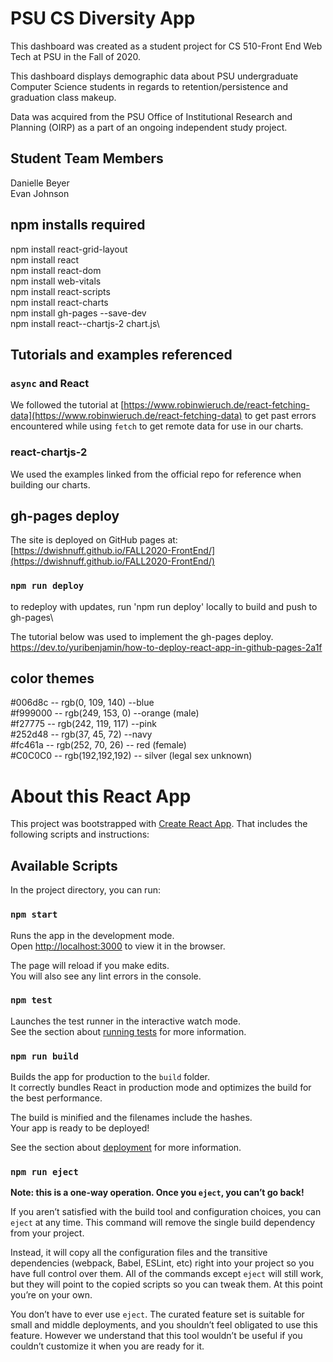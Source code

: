 # PSU CS Diversity App
This dashboard was created as a student project for 
CS 510-Front End Web Tech at PSU in the Fall of 2020.

This dashboard displays demographic data about PSU 
undergraduate Computer Science students in regards to 
retention/persistence and graduation class makeup.  

Data was acquired from the PSU Office of Institutional 
Research and Planning (OIRP) as a part of an ongoing 
independent study project.   

## Student Team Members
Danielle Beyer\
Evan Johnson

## npm installs required
npm install react-grid-layout\
npm install react\
npm install react-dom\
npm install web-vitals\
npm install react-scripts\
npm install react-charts\
npm install gh-pages --save-dev\
npm install react--chartjs-2 chart.js\

## Tutorials and examples referenced

### `async` and React
We followed the tutorial at 
[https://www.robinwieruch.de/react-fetching-data](https://www.robinwieruch.de/react-fetching-data)
to get past errors encountered while using `fetch` to get remote
data for use in our charts.

### react-chartjs-2
We used the examples linked from the official repo for
reference when building our charts.

## gh-pages deploy
The site is deployed on GitHub pages at:\
[https://dwishnuff.github.io/FALL2020-FrontEnd/](https://dwishnuff.github.io/FALL2020-FrontEnd/)

### `npm run deploy` 
to redeploy with updates, run 'npm run deploy' locally to build and push to gh-pages\

The tutorial below was used to implement the gh-pages deploy.\
https://dev.to/yuribenjamin/how-to-deploy-react-app-in-github-pages-2a1f

## color themes
#006d8c -- rgb(0, 109, 140) --blue\
#f999000 -- rgb(249, 153, 0) --orange (male)\
#f27775 -- rgb(242, 119, 117) --pink\
#252d48 -- rgb(37, 45, 72) --navy\
#fc461a -- rgb(252, 70, 26) -- red (female)\
#C0C0C0 -- rgb(192,192,192) -- silver (legal sex unknown)

# About this React App

This project was bootstrapped with [Create React App](https://github.com/facebook/create-react-app).
That includes the following scripts and instructions:

## Available Scripts

In the project directory, you can run:

### `npm start`

Runs the app in the development mode.\
Open [http://localhost:3000](http://localhost:3000) to view it in the browser.

The page will reload if you make edits.\
You will also see any lint errors in the console.

### `npm test`

Launches the test runner in the interactive watch mode.\
See the section about [running tests](https://facebook.github.io/create-react-app/docs/running-tests) for more information.

### `npm run build`

Builds the app for production to the `build` folder.\
It correctly bundles React in production mode and optimizes the build for the best performance.

The build is minified and the filenames include the hashes.\
Your app is ready to be deployed!

See the section about [deployment](https://facebook.github.io/create-react-app/docs/deployment) for more information.

### `npm run eject`

**Note: this is a one-way operation. Once you `eject`, you can’t go back!**

If you aren’t satisfied with the build tool and configuration choices, you can `eject` at any time. This command will remove the single build dependency from your project.

Instead, it will copy all the configuration files and the transitive dependencies (webpack, Babel, ESLint, etc) right into your project so you have full control over them. All of the commands except `eject` will still work, but they will point to the copied scripts so you can tweak them. At this point you’re on your own.

You don’t have to ever use `eject`. The curated feature set is suitable for small and middle deployments, and you shouldn’t feel obligated to use this feature. However we understand that this tool wouldn’t be useful if you couldn’t customize it when you are ready for it.
